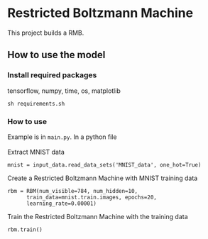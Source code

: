 # Restricted Boltzmann Machine
This project builds a RMB. 

## How to use the model
### Install required packages 
tensorflow, numpy, time, os, matplotlib
```
sh requirements.sh
```


### How to use
Example is in `main.py`. In a python file <br />  
Extract MNIST data 
```
mnist = input_data.read_data_sets('MNIST_data', one_hot=True)
```
Create a Restricted Boltzmann Machine with MNIST training data 
```
rbm = RBM(num_visible=784, num_hidden=10,
      train_data=mnist.train.images, epochs=20,
      learning_rate=0.00001)
```
Train the Restricted Boltzmann Machine with the training data
```
rbm.train()
```

